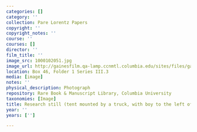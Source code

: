 ```yaml
---
categories: []
category: ''
collection: Pare Lorentz Papers
copyright: ''
copyright_notes: ''
course: ''
courses: []
director: ''
film_title: ''
image_src: 1000102051.jpg
image_url: http://gainesfilm.qa-lamp.ccnmtl.columbia.edu/sites/files/gainesfilm/images/1000102051.jpg
location: Box 46, Folder 1 Series III.3
media: [image]
notes: ''
physical_description: Photograph
repository: Rare Book & Manuscript Library, Columbia University
taxonomies: [Image]
title: Research still (tent mounted by a truck, with boy to the left of the opening)
year: ''
years: ['']

---
```

